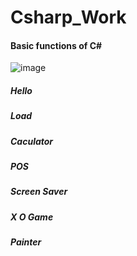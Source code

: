 # Csharp_Work
#### Basic functions of C#
![image](https://github.com/JingHsu1997/Csharp_Work/assets/134953373/3f137891-1c53-4204-9008-4e20e34f9dda)

##### Hello

##### Load

##### Caculator

##### POS

##### Screen Saver

##### X O Game

##### Painter

